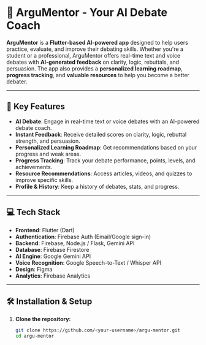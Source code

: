 # 🚀 **ArguMentor - Your AI Debate Coach**

**ArguMentor** is a **Flutter-based AI-powered app** designed to help users practice, evaluate, and improve their debating skills. Whether you're a student or a professional, ArguMentor offers real-time text and voice debates with **AI-generated feedback** on clarity, logic, rebuttals, and persuasion. The app also provides a **personalized learning roadmap**, **progress tracking**, and **valuable resources** to help you become a better debater.

---

## 🌟 **Key Features**

- **AI Debate**: Engage in real-time text or voice debates with an AI-powered debate coach.
- **Instant Feedback**: Receive detailed scores on clarity, logic, rebuttal strength, and persuasion.
- **Personalized Learning Roadmap**: Get recommendations based on your progress and weak areas.
- **Progress Tracking**: Track your debate performance, points, levels, and achievements.
- **Resource Recommendations**: Access articles, videos, and quizzes to improve specific skills.
- **Profile & History**: Keep a history of debates, stats, and progress.

---

## 💻 **Tech Stack**

- **Frontend**: Flutter (Dart)
- **Authentication**: Firebase Auth (Email/Google sign-in)
- **Backend**: Firebase, Node.js / Flask, Gemini API
- **Database**: Firebase Firestore
- **AI Engine**: Google Gemini API
- **Voice Recognition**: Google Speech-to-Text / Whisper API
- **Design**: Figma
- **Analytics**: Firebase Analytics

---

## 🛠 **Installation & Setup**

1. **Clone the repository:**

   ```bash
   git clone https://github.com/<your-username>/argu-mentor.git
   cd argu-mentor
